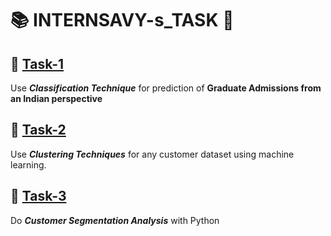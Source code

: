 #  📚 INTERNSAVY-s_TASK 🚀

## 🎯 **[Task-1](https://github.com/Ekshiv/INTERNSAVY-s_TASK/tree/main/Task-1 "Click to see Task-1 Repo")**
Use ***Classification Technique*** for prediction of **Graduate Admissions from an Indian perspective**

## 🎯 **[Task-2](https://github.com/Ekshiv/INTERNSAVY-s_TASK/tree/main/Task-2 "Click to see Task-1 Repo")**
Use ***Clustering Techniques*** for any customer dataset using machine learning.

## 🎯 **[Task-3](https://github.com/Ekshiv/INTERNSAVY-s_TASK/tree/main/Task-3 "Click to see Task-1 Repo")**
Do ***Customer Segmentation Analysis*** with Python
